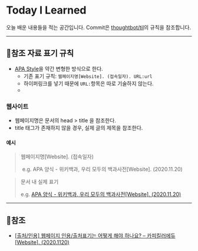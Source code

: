 # Today I Learned
오늘 배운 내용들을 적는 공간입니다. Commit은 [thoughtbot/til](https://github.com/thoughtbot/til)의 규칙을 참조합니다.



---



## 📌참조 자료 표기 규칙

- [APA Style](https://ko.wikipedia.org/wiki/APA_%EC%96%91%EC%8B%9D)을 약간 변형한 방식으로 한다.
  - 기존 표기 규칙: `웹페이지명[Website]. (접속일자). URL:url`
  - 하이퍼링크를 넣기 때문에 `URL:`항목은 따로 기술하지 않는다.
  - 

### 웹사이트

- 웹페이지명은 문서의 head > title 을 참조한다. 
- title 태그가 존재하지 않을 경우, 실제 글의 제목을 참조한다.

#### 예시

> 웹페이지명[Website]. (접속일자)
>
> ​	e.g. APA 양식 - 위키백과, 우리 모두의 백과사전[Website]. (2020.11.20)



> 문서 내 실제 표기
>
> e.g.  [APA 양식 - 위키백과, 우리 모두의 백과사전[Website]. (2020.11.20)](https://ko.wikipedia.org/wiki/APA_%EC%96%91%EC%8B%9D)



---



## 📜참조

- [[출처/인용] 웹페이지 인용/출처표기는 어떻게 해야 하나요? – 카피킬러에듀[Website]. (2020.1120)](http://edu.copykiller.com/edu-source/faq/?mod=document&uid=156)